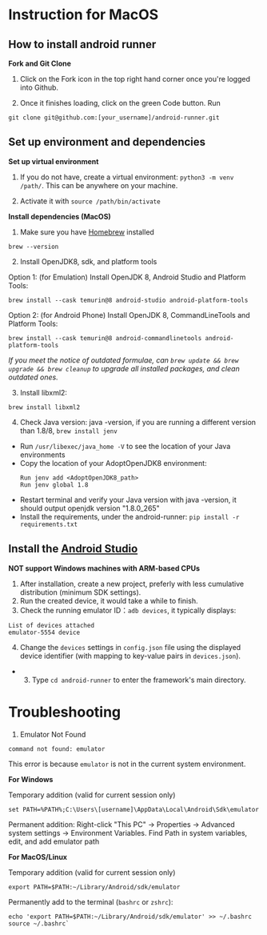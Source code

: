 # Instruction for MacOS

## How to install android runner

**Fork and Git Clone**

1. Click on the Fork icon in the top right hand corner once you're logged into Github.
  
2. Once it finishes loading, click on the green Code button. Run
  ```
  git clone git@github.com:[your_username]/android-runner.git
  ```



## Set up environment and dependencies

**Set up virtual environment**

1. If you do not have, create a virtual environment: `python3 -m venv /path/`. This can be anywhere on your machine.

2. Activate it with `source /path/bin/activate`

**Install dependencies (MacOS)**

1. Make sure you have [Homebrew](https://brew.sh/) installed
```
brew --version
```
  
2. Install OpenJDK8, sdk, and platform tools

Option 1: (for Emulation) Install OpenJDK 8, Android Studio and Platform Tools:
  ```
  brew install --cask temurin@8 android-studio android-platform-tools
  ```
  Option 2: (for Android Phone) Install OpenJDK 8, CommandLineTools and Platform Tools:
  ```
  brew install --cask temurin@8 android-commandlinetools android-platform-tools
  ```
  *If you meet the notice of outdated formulae, can `brew update && brew upgrade && brew cleanup` to upgrade all installed packages, and clean outdated ones.*


3. Install libxml2:
```
brew install libxml2
```


4. Check Java version:
   java -version, if you are running a different version than 1.8/8, `brew install jenv`
- Run `/usr/libexec/java_home -V` to see the location of your Java environments
- Copy the location of your AdoptOpenJDK8 environment:
  ```
  Run jenv add <AdoptOpenJDK8_path>
  Run jenv global 1.8
  ```
- Restart terminal and verify your Java version with java -version, it should output openjdk version "1.8.0_265"
- Install the requirements, under the android-runner: `pip install -r requirements.txt`

## Install the [Android Studio](https://developer.android.com/studio/install)
**NOT support Windows machines with ARM-based CPUs**

1. After installation, create a new project, preferly with less cumulative distribution (minimum SDK settings).
2. Run the created device, it would take a while to finish.
3. Check the running emulator ID：`adb devices`, it typically displays:
```
List of devices attached 
emulator-5554 device
```
4. Change the `devices` settings in `config.json` file using the displayed device identifier (with mapping to key-value pairs in `devices.json`).


- 3. Type `cd android-runner` to enter the framework's main directory.
 

# Troubleshooting
1. Emulator Not Found
```
command not found: emulator
```
This error is because `emulator` is not in the current system environment.

**For Windows**

Temporary addition (valid for current session only)
```
set PATH=%PATH%;C:\Users\[username]\AppData\Local\Android\Sdk\emulator
```

Permanent addition: Right-click "This PC" → Properties → Advanced system settings → Environment Variables. Find Path in system variables, edit, and add emulator path

**For MacOS/Linux**

Temporary addition (valid for current session only)
```
export PATH=$PATH:~/Library/Android/sdk/emulator
```

Permanently add to the terminal (`bashrc` or `zshrc`):

``` 
echo 'export PATH=$PATH:~/Library/Android/sdk/emulator' >> ~/.bashrc
source ~/.bashrc`
```
